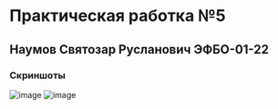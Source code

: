 # Практическая работка №5
## Наумов Святозар Русланович ЭФБО-01-22
### Скриншоты
![image](https://github.com/user-attachments/assets/013fea63-e160-4e70-94b4-653ca5f57542)
![image](https://github.com/user-attachments/assets/9f91a367-10b9-4f8d-b129-ade36ae82335)
